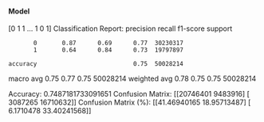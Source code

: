 #### Model
[0 1 1 ... 1 0 1]
Classification Report:
              precision    recall  f1-score   support

           0       0.87      0.69      0.77  30230317
           1       0.64      0.84      0.73  19797897

    accuracy                           0.75  50028214
   macro avg       0.75      0.77      0.75  50028214
weighted avg       0.78      0.75      0.75  50028214

Accuracy: 0.7487181733091651
Confusion Matrix:
[[20746401  9483916]
 [ 3087265 16710632]]
Confusion Matrix (%):
[[41.46940165 18.95713487]
 [ 6.1710478  33.40241568]]
